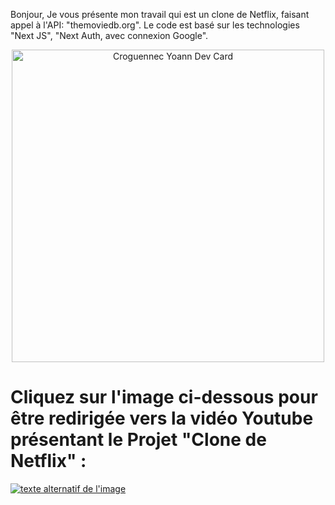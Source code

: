 Bonjour,
Je vous présente mon travail qui est un clone de Netflix, faisant appel à l'API: "themoviedb.org". Le code est basé sur les technologies "Next JS", "Next Auth, avec connexion Google".

<p align="center"><img src="https://res.cloudinary.com/dky2vpnyr/image/upload/v1684516166/MyPortfolio/netflix/cloneNetflix_dshoik.png" width="500" alt="Croguennec Yoann Dev Card"/></p>

# Cliquez sur l'image ci-dessous pour être redirigée vers la vidéo Youtube présentant le Projet "Clone de Netflix" :
[![texte alternatif de l'image](https://i3.ytimg.com/vi/E9YKi5RR_zM/maxresdefault.jpg)](https://www.youtube.com/watch?v=E9YKi5RR_zM "Youtube : Présetation projet Clone Netflix MERN Next 12
")
